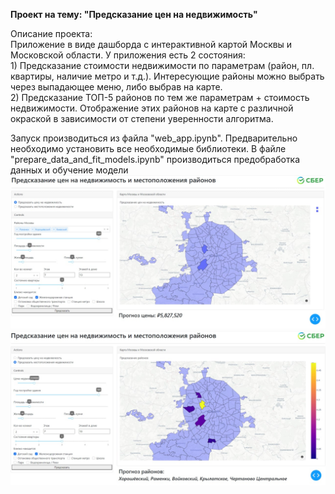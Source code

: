 **Проект на тему: "Предсказание цен на недвижимость"**

Описание проекта:<br />
Приложение в виде дашборда с интерактивной картой Москвы и Московской области. У приложения есть 2 состояния:<br />
     1) Предсказание стоимости недвижимости по параметрам (район, пл. квартиры, наличие метро и т.д.). Интересующие районы можно выбрать через выпадающее меню, либо выбрав на карте.<br />
     2) Предсказание ТОП-5 районов по тем же параметрам + стоимость недвижимости. Отображение этих районов на карте с различной окраской в зависимости от степени уверенности алгоритма.<br />


Запуск производиться из файла "web_app.ipynb". Предварительно необходимо установить все необходимые библиотеки.
В файле "prepare_data_and_fit_models.ipynb" производиться предобработка данных и обучение модели
![Image alt](https://github.com/GlukharevK/DS_Sber/blob/main/Финальный%20проект/Вид_приложения1.jpg)
![Image alt](https://github.com/GlukharevK/DS_Sber/blob/main/Финальный%20проект/Вид_приложения2.jpg)

